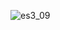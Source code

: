 ![es3_09](https://github.com/Siriratda/03376836-OOP-2566-Lab-03/assets/144195995/a725bd75-0a22-4356-9f5f-4ac0fc5cce85)
